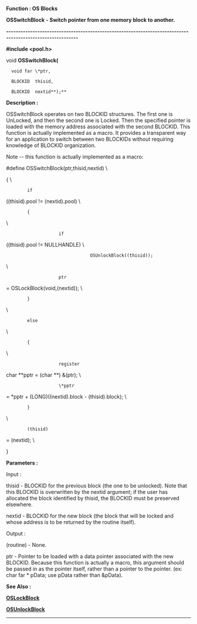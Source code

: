 




<!--
 /\* Font Definitions \*/
 @font-face
 {font-family:"Tms Rmn";
 panose-1:2 2 6 3 4 5 5 2 3 4;}
@font-face
 {font-family:Helv;
 panose-1:2 11 6 4 2 2 2 3 2 4;}
@font-face
 {font-family:"Cambria Math";
 panose-1:2 4 5 3 5 4 6 3 2 4;}
 /\* Style Definitions \*/
 p.MsoNormal, li.MsoNormal, div.MsoNormal
 {margin-top:0cm;
 margin-right:0cm;
 margin-bottom:8.0pt;
 margin-left:0cm;
 line-height:107%;
 font-size:11.0pt;
 font-family:"Calibri",sans-serif;}
.MsoChpDefault
 {font-size:11.0pt;}
.MsoPapDefault
 {margin-bottom:8.0pt;
 line-height:107%;}
 /\* Page Definitions \*/
 @page WordSection1
 {size:612.0pt 792.0pt;
 margin:72.0pt 72.0pt 72.0pt 72.0pt;}
div.WordSection1
 {page:WordSection1;}
-->




 


**Function : OS Blocks**



**OSSwitchBlock** **- Switch
pointer from one memory block to another.**


**----------------------------------------------------------------------------------------------------------**



**#include <pool.h>**



void **OSSwitchBlock(**  

      void far \*ptr,  

      BLOCKID  thisid,  

      BLOCKID  nextid**);**



**Description :**



OSSwitchBlock
operates on two BLOCKID structures.  The first one is UnLocked, and then the
second one is Locked.  Then the specified pointer is loaded with the memory
address associated with the second BLOCKID.  This function is actually
implemented as a macro.  It provides a transparent way for an application to
switch between two BLOCKIDs without requiring knowledge of BLOCKID
organization.


 


Note -- this
function is actually implemented as a macro:


#define
OSSwitchBlock(ptr,thisid,nextid) \


{ \


            if
((thisid).pool != (nextid).pool) \


            {
\


                        if
((thisid).pool != NULLHANDLE) \


                                    OSUnlockBlock((thisid));
\


                        ptr
= OSLockBlock(void,(nextid)); \


            }
\


            else
\


            {
\


                        register
char \*\*pptr = (char \*\*) &(ptr); \


                        \*pptr
= \*pptr + (LONG)((nextid).block - (thisid).block); \


            }
\


            (thisid)
= (nextid); \


}


 


**Parameters :**



Input :  

  

thisid  -  BLOCKID for the previous block (the one to be unlocked).  Note that
this BLOCKID is overwritten by the nextid argument;  if the user has allocated
the block identified by thisid, the BLOCKID must be preserved elsewhere.  

  

nextid  -  BLOCKID for the new block (the block that will be locked and whose
address is to be returned by the routine itself).  

  




Output :  

(routine)  -  None.  

  

  

ptr  -  Pointer to be loaded with a data pointer associated with the new
BLOCKID.  Because this function is actually a macro, this argument should be
passed in as the pointer itself, rather than a pointer to the pointer.  (ex:
char far \* pData;  use pData rather than &pData).  

  




 **See Also :**


**[OSLockBlock](OSLockBlock.md)**


**[OSUnlockBlock](OSUnlockBlock.md)**



----------------------------------------------------------------------------------------------------------


 





